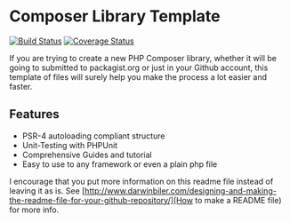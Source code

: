Composer Library Template
=========================

[![Build Status](https://travis-ci.org/peternicholls/myfirstlibrary.svg?branch=master)](https://travis-ci.org/peternicholls/myfirstlibrary) [![Coverage Status](https://coveralls.io/repos/github/peternicholls/myfirstlibrary/badge.svg?branch=master)](https://coveralls.io/github/peternicholls/myfirstlibrary?branch=master)

If you are trying to create a new PHP Composer library, whether it will be going to submitted to packagist.org or just in your Github account, this template of files will surely help you make the process a lot easier and faster.

Features
--------

* PSR-4 autoloading compliant structure
* Unit-Testing with PHPUnit
* Comprehensive Guides and tutorial
* Easy to use to any framework or even a plain php file


I encourage that you put more information on this readme file instead of leaving it as is. See [http://www.darwinbiler.com/designing-and-making-the-readme-file-for-your-github-repository/](How to make a README file) for more info.
